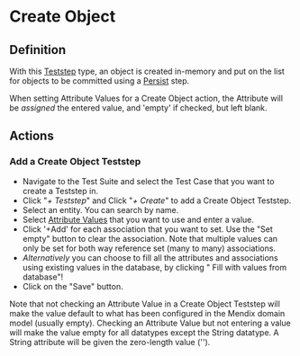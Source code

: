 # Create Object

## Definition

With this [Teststep](../Teststep) type, an object is created in-memory and put on the list for objects to be committed using a [Persist](persist) step.

When setting Attribute Values for a Create Object action, the Attribute will be *assigned* the entered value, and 'empty' if checked, but left blank.

## Actions

### Add a Create Object Teststep

- Navigate to the Test Suite and select the Test Case that you want to create a Teststep in.
- Click "*+ Teststep*" and Click "*+ Create*" to add a Create Object Teststep.
- Select an entity. You can search by name.
- Select [Attribute Values](../attribute-value) that you want to use and enter a value.
- Click '+Add' for each association that you want to set. Use the <i class="fa-empty-set"></i> "Set empty" button to clear the association. Note that multiple values can only be set for both way reference set (many to many) associations.
- *Alternatively* you can choose to fill all the attributes and associations using existing values in the database, by clicking "<i class="fas fa-database"></i> Fill with values from database"!
- Click on the "Save" button. 

Note that not checking an Attribute Value in a Create Object Teststep will make the value default to what has been configured in the Mendix domain model (usually empty).
Checking an Attribute Value but not entering a value will make the value empty for all datatypes except the String datatype. A String attribute will be given the zero-length value (''). 